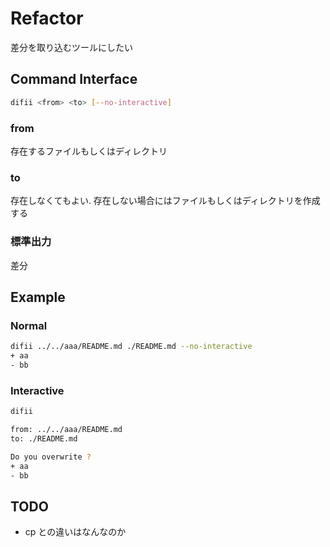 # Refactor
差分を取り込むツールにしたい  

## Command Interface
```bash
difii <from> <to> [--no-interactive]
```
### from
存在するファイルもしくはディレクトリ
### to
存在しなくてもよい. 存在しない場合にはファイルもしくはディレクトリを作成する
### 標準出力
差分

## Example
### Normal
```bash
difii ../../aaa/README.md ./README.md --no-interactive
+ aa
- bb
```
### Interactive
```bash
difii 

from: ../../aaa/README.md
to: ./README.md

Do you overwrite ?
+ aa
- bb
```

## TODO
- cp との違いはなんなのか